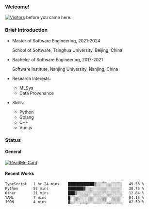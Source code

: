 ### Welcome!

[![Visitors](https://visitor-badge.laobi.icu/badge?page_id=HermitSun.HermitSun)]() before you came here.

### Brief Introduction

- Master of Software Engineering, 2021-2024
  
  School of Software, Tsinghua University, Beijing, China

- Bachelor of Software Engineering, 2017-2021
  
  Software Institute, Nanjing University, Nanjing, China

- Research Interests:
  - MLSys
  - Data Provenance

- Skills:
  - Python
  - Golang
  - C++
  - Vue.js

### Status

#### General

[![ReadMe Card](https://github-readme-stats.hermitsun.vercel.app/api?username=HermitSun&count_private=true&show_icons=true)]()

#### Recent Works

<!--START_SECTION:waka-->

```txt
TypeScript   1 hr 24 mins    ████████████▒░░░░░░░░░░░░   49.53 %
Python       52 mins         ███████▓░░░░░░░░░░░░░░░░░   30.75 %
Other        21 mins         ███▒░░░░░░░░░░░░░░░░░░░░░   12.84 %
YAML         7 mins          █░░░░░░░░░░░░░░░░░░░░░░░░   04.15 %
JSON         4 mins          ▓░░░░░░░░░░░░░░░░░░░░░░░░   02.59 %
```

<!--END_SECTION:waka-->
